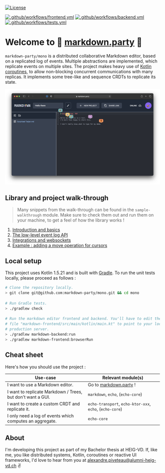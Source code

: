 [![License](https://img.shields.io/badge/license-MIT-green)](
https://opensource.org/licenses/MIT)

[![.github/workflows/frontend.yml](https://github.com/markdown-party/mono/actions/workflows/frontend.yml/badge.svg?branch=main)](https://github.com/markdown-party/mono/actions/workflows/frontend.yml)
[![.github/workflows/backend.yml](https://github.com/markdown-party/mono/actions/workflows/backend.yml/badge.svg?branch=main)](https://github.com/markdown-party/mono/actions/workflows/backend.yml)
[![.github/workflows/tests.yml](https://github.com/markdown-party/mono/actions/workflows/tests.yml/badge.svg?branch=main)](https://github.com/markdown-party/mono/actions/workflows/tests.yml)

# Welcome to :rainbow: [markdown.party](https://markdown.party/) :rainbow:

`markdown-party/mono` is a distributed collaborative Markdown editor, based on a replicated log of
events. Multiple abstractions are implemented, which replicate events on multiple sites. The project
makes heavy use of [Kotlin coroutines](https://kotlinlang.org/docs/coroutines-guide.html), to allow
non-blocking concurrent communications with many replicas. It implements some tree-like and sequence
CRDTs to replicate its state.

![Markdown Party](assets/hero.png)

## Library and project walk-through

> Many snippets from the walk-through can be found in the `sample-walkthrough` module. Make sure to
> check them out and run them on your machine, to get a feel of how the library works !

1. [Introduction and basics](library/echo/README.md)
2. [The low-level event log API](library/echo-core/README.md)
3. [Integrations and websockets](library/echo-transport/README.md)
4. [Example : adding a move operation for cursors](markdown/markdown/README.md)

## Local setup

This project uses Kotlin 1.5.21 and is built with [Gradle](https://gradle.org). To run the unit
tests locally, please proceed as follows :

```bash
# Clone the repository locally.
> git clone git@github.com:markdown-party/mono.git && cd mono

# Run Gradle tests.
> ./gradlew check

# Run the markdown editor frontend and backend. You'll have to edit the configuration in the
# file "markdown-frontend/src/main/kotlin/main.kt" to point to your localhost rather than the
# production server.
> ./gradlew markdown-backend:run
> ./gradlew markdown-frontend:browserRun
```

## Cheat sheet

Here's how you should use the project :

| Use-case                                                    | Relevant module(s)                                       |
|-------------------------------------------------------------|----------------------------------------------------------|
| I want to use a Markdown editor.                            | Go to [markdown.party](https://markdown.party) !         |
| I want to replicate Markdown / Trees, but don't want a GUI. | `markdown`, `echo`, (`echo-core`)                        |
| I want to create a custom CRDT and replicate it.            | `echo-transport`, `echo-ktor-xxx`, `echo`, (`echo-core`) |
| I only need a log of events which computes an aggregate.    | `echo-core`                                              |

## About

I'm developing this project as part of my Bachelor thesis at HEIG-VD. If, like me, you like
distributed systems, Kotlin, coroutines or reactive UI frameworks, I'd love to hear from you
at [alexandre.piveteau@alumni-heig-vd.ch](mailto:alexandre.piveteau@alumni-heig-vd.ch) :v:
